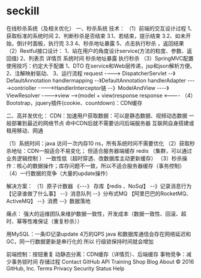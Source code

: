 # seckill
在线秒杀系统（及相关优化）
一、秒杀系统 技术：
（1）前端的交互设计过程
      1、获取标准的系统时间
      2、判断秒杀是否结束
      3.1、若结束，提示结束
      3.2、如未开始，倒计时面板，执行完 3.3
      4、秒杀地址暴露
      5、点击执行秒杀 ，返回结果
（2）Restful接口设计：
1、站在用户的角度设计service(方法的粒度、参数、返回值)
2、列表页
   详情页
   系统时间
   秒杀地址暴露
   执行秒杀
（3）SpringMVC配置使用技巧：约定大于配置
   1、DTO 在service和Web层传递，jsp和json解析方便。
   2、注解映射驱动、
   3、运行流程
    request ----> DispatcherServlet --》DefaultAnnotation handlermapping
                                    --》DefaultAnnotation handlerAdapter
                                            ---->contrioller
                                            ---->HandlerInterceptor链
                                    --》ModelAndView
                                           ----》ViewResolver ---->view
                                    -->(model + view)response
    response <----
（4）Bootstrap，jquery插件(cookie、countdown)：CDN缓存

二、高并发优化：
CDN：加速用户获取数据：可以是静态数据、视频动态数据
    一般部署到最近的网络节点
    命中CDN后就不需要访问后端服务器
    互联网自身搭建或租用移动、网通

（1）系统时间：java 访问一次内存10 ns，所有系统时间不需要优化
（2）获取秒杀地址：CDN一般适合不易变化；
     但适合服务器端缓存 redis （集群，可以通过业务逻辑控制 ）
     一致性低（超时穿透、改数据库主动更新缓存）
（3）秒杀操作：核心的数据操作；库存问题不一致，所以不适合服务器缓存（事务控制）
（4）一行数据的竞争（大量的update操作）

解决方案：
（1）原子计数器 《---》 存库【redis 、NoSql】
     --》记录消息行为 【记录谁做了什么事】
     --》消息队列
     --》分布式MQ 【阿里巴巴的RocketMQ、ActiveMQ】
     --》消费
     --》数据落地

痛点：
强大的运维团队来维护数据一致性，开发成本（数据一致性、回滚、超时、幂等性难保证（重复秒杀））

用MySQL：一条ID记录update 4万的QPS
java 和数据库通信会存在网络延迟和GC，同一行数据更新是串行化的
所以 行级锁保持时间就会增加

前端控制：按钮重复
动静态分离：CDN缓存（详情页）、后端缓存
事物竞争：减少事务锁时间  存储过程
Contact GitHub API Training Shop Blog About
© 2016 GitHub, Inc. Terms Privacy Security Status Help
